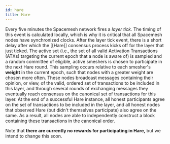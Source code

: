 ```yaml
---
id: hare
title: Hare
---
```


Every five minutes the Spacemesh network fires a _layer tick._ The timing of this event is calculated locally, which is why it is critical that all Spacemesh nodes have synchronized clocks. After the layer tick event, there is a short delay after which the [[Hare]] consensus process kicks off for the layer that just ticked. The active set (i.e., the set of all valid Activation Transactions (ATXs) targeting the current epoch that a node is aware of) is sampled and a random committee of eligible, active smeshers is chosen to participate in the next Hare round. This sampling occurs relative to each smesher's **weight** in the current epoch, such that nodes with a greater weight are chosen more often. These nodes broadcast messages containing their opinion, or view, of the valid, ordered set of transactions to be included in this layer, and through several rounds of exchanging messages they eventually reach consensus on the canonical set of transactions for this layer. At the end of a successful Hare instance, all honest participants agree on the set of transactions to be included in the layer, and all honest nodes that observed Hare (but didn't themselves participate) also agree on the same. As a result, all nodes are able to independently construct a block containing these transactions in the canonical order.

Note that **there are currently no rewards for participating in Hare,** but we intend to change this soon.
